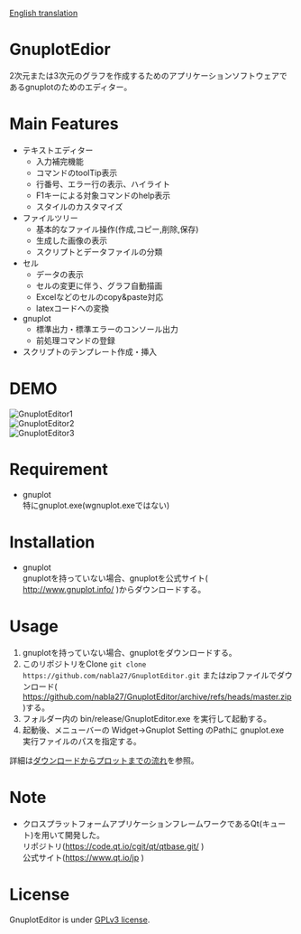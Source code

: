 [English translation](./README-eg.md)

# GnuplotEdior

2次元または3次元のグラフを作成するためのアプリケーションソフトウェアであるgnuplotのためのエディター。

# Main Features

- テキストエディター
  - 入力補完機能
  - コマンドのtoolTip表示
  - 行番号、エラー行の表示、ハイライト
  - F1キーによる対象コマンドのhelp表示
  - スタイルのカスタマイズ
- ファイルツリー
  - 基本的なファイル操作(作成,コピー,削除,保存)
  - 生成した画像の表示
  - スクリプトとデータファイルの分類
- セル
  - データの表示
  - セルの変更に伴う、グラフ自動描画
  - Excelなどのセルのcopy&paste対応
  - latexコードへの変換
- gnuplot
  - 標準出力・標準エラーのコンソール出力
  - 前処理コマンドの登録
- スクリプトのテンプレート作成・挿入

# DEMO

![GnuplotEditor1](https://user-images.githubusercontent.com/63175080/172048494-466826a6-d56a-4c73-860b-6269ea05ceb9.png)
<br>
![GnuplotEditor2](https://user-images.githubusercontent.com/63175080/172048495-61a6cd21-09c6-4cac-abf7-2b234fd085c1.png)
<br>
![GnuplotEditor3](https://user-images.githubusercontent.com/63175080/172048498-7a85b203-1b99-47bb-a29a-ba82612deea5.png)

# Requirement

- gnuplot<br>
  特にgnuplot.exe(wgnuplot.exeではない)

# Installation

- gnuplot<br>
  gnuplotを持っていない場合、gnuplotを公式サイト( http://www.gnuplot.info/ )からダウンロードする。

# Usage

1. gnuplotを持っていない場合、gnuplotをダウンロードする。
1. このリポジトリをClone `git clone https://github.com/nabla27/GnuplotEditor.git`
   またはzipファイルでダウンロード( https://github.com/nabla27/GnuplotEditor/archive/refs/heads/master.zip )する。
3. フォルダー内の bin/release/GnuplotEditor.exe を実行して起動する。
4. 起動後、メニューバーの Widget->Gnuplot Setting のPathに gnuplot.exe 実行ファイルのパスを指定する。

詳細は[ダウンロードからプロットまでの流れ](./docs/ja/setup.md)を参照。

# Note

- クロスプラットフォームアプリケーションフレームワークであるQt(キュート)を用いて開発した。<br>
  リポジトリ(https://code.qt.io/cgit/qt/qtbase.git/ )<br>
  公式サイト(https://www.qt.io/jp )

# License

GnuplotEditor is under [GPLv3 license](https://www.gnu.org/licenses/gpl-3.0.en.html).

